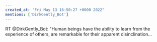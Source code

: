 ```yaml
---
created_at: "Fri May 13 16:50:27 +0000 2022"
mentions: ['DirkGently_Bot']
---
```


RT @DirkGently_Bot: "Human beings have the ability to learn from the experience of others, are remarkable for their apparent disinclination…